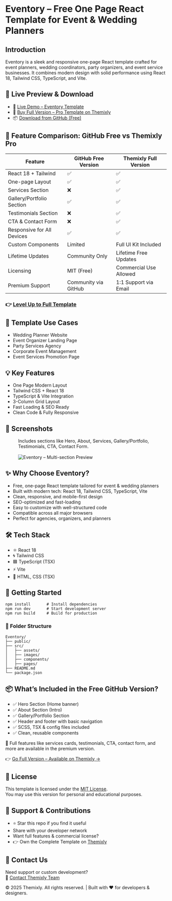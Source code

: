 <!DOCTYPE html>
<html lang="en">
<head>
  <meta charset="UTF-8" />
  <meta name="viewport" content="width=device-width, initial-scale=1.0"/>
  <meta name="description" content="Modern one-page React template tailored for Event Planning, Wedding, & Party Organizer Websites." />
  <meta name="keywords" content="React event management website template, free wedding planner site theme, one-page event planner React template, modern party organizer website design, responsive event services website built with Vite, TypeScript and Tailwind CSS event theme, creative React business template for events, mobile-first wedding planning site layout, React TS event organizer website, fast-loading event planning web template, professional React event service theme, modern UI event planner website" />
  <meta name="author" content="Themixly Web" />
  <link rel="canonical" href="https://themixly.com/themes/event-planner-react-one-page-template/" />
</head>
<body>
<h1>Eventory – Free One Page React Template for Event & Wedding Planners</h1>

<h2>Introduction</h2>
<p>Eventory is a sleek and responsive one-page React template crafted for event planners, wedding coordinators, party organizers, and event service businesses. It combines modern design with solid performance using React 18, Tailwind CSS, TypeScript, and Vite.</p>

<h2>🔗 Live Preview & Download</h2>
<ul>
  <li>🚀 <a href="https://themixly.com/preview/1622/event-planner-react-one-page-template/" target="_blank">Live Demo – Eventory Template</a></li>
  <li>🛒 <a href="https://themixly.com/themes/event-planner-react-one-page-template/" target="_blank">Buy Full Version – Pro Template on Themixly</a></li>
  <li>📦 <a href="https://github.com/themixlyweb/react-event-planner-website-template" target="_blank">Download from GitHub (Free)</a></li>
</ul>

<h2>🧹 Feature Comparison: GitHub Free vs Themixly Pro</h2>
<table>
  <thead>
    <tr><th>Feature</th><th>GitHub Free Version</th><th>Themixly Full Version</th></tr>
  </thead>
  <tbody>
    <tr><td>React 18 + Tailwind</td><td>✅</td><td>✅</td></tr>
    <tr><td>One-page Layout</td><td>✅</td><td>✅</td></tr>
    <tr><td>Services Section</td><td>❌</td><td>✅</td></tr>
    <tr><td>Gallery/Portfolio Section</td><td>✅</td><td>✅</td></tr>
    <tr><td>Testimonials Section</td><td>❌</td><td>✅</td></tr>
    <tr><td>CTA & Contact Form</td><td>❌</td><td>✅</td></tr>
    <tr><td>Responsive for All Devices</td><td>✅</td><td>✅</td></tr>
    <tr><td>Custom Components</td><td>Limited</td><td>Full UI Kit Included</td></tr>
    <tr><td>Lifetime Updates</td><td>Community Only</td><td>Lifetime Free Updates</td></tr>
    <tr><td>Licensing</td><td>MIT (Free)</td><td>Commercial Use Allowed</td></tr>
    <tr><td>Premium Support</td><td>Community via GitHub</td><td>1:1 Support via Email</td></tr>
  </tbody>
</table>

<h3>👉 <a href="https://themixly.com/themes/event-planner-react-one-page-template/" target="_blank">Level Up to Full Template</a></h3>

<h2>🧠 Template Use Cases</h2>
<ul>
  <li>Wedding Planner Website</li>
  <li>Event Organizer Landing Page</li>
  <li>Party Services Agency</li>
  <li>Corporate Event Management</li>
  <li>Event Services Promotion Page</li>
</ul>

<h2>💡 Key Features</h2>
<ul>
  <li>One Page Modern Layout</li>
  <li>Tailwind CSS + React 18</li>
  <li>TypeScript & Vite Integration</li>
  <li>3-Column Grid Layout</li>
  <li>Fast Loading & SEO Ready</li>
  <li>Clean Code & Fully Responsive</li>
</ul>

<h2>📸 Screenshots</h2>
<figure>
  <figcaption>Includes sections like Hero, About, Services, Gallery/Portfolio, Testimonials, CTA, Contact Form.</figcaption><br/>
  <img src="https://themixly.com/wp-content/uploads/2025/07/Eventory-image-2-scaled.jpg" alt="Eventory – Multi-section Preview">
</figure>

<h2>✨ Why Choose Eventory?</h2>
<ul>
  <li>Free, one-page React template tailored for event & wedding planners</li>
  <li>Built with modern tech: React 18, Tailwind CSS, TypeScript, Vite</li>
  <li>Clean, responsive, and mobile-first design</li>
  <li>SEO-optimized and fast-loading</li>
  <li>Easy to customize with well-structured code</li>
  <li>Compatible across all major browsers</li>
  <li>Perfect for agencies, organizers, and planners</li>
</ul>

<h2>🛠️ Tech Stack</h2>
<ul>
  <li>⚛️ React 18</li>
  <li>🌀 Tailwind CSS</li>
  <li>🟦 TypeScript (TSX)</li>
  <li>⚡ Vite</li>
  <li>🧱 HTML, CSS (TSX)</li>
</ul>

<h2>🚀 Getting Started</h2>
<pre><code>npm install       # Install dependencies
npm run dev       # Start development server
npm run build     # Build for production</code></pre>

<h3>📁 Folder Structure</h3>
<pre><code>Eventory/
├── public/
├── src/
│   ├── assets/
│   ├── images/
│   ├── components/
│   ├── pages/
├── README.md
└── package.json</code></pre>

<h2>📦 What’s Included in the Free GitHub Version?</h2>
<ul>
  <li>✅ Hero Section (Home banner)</li>
  <li>✅ About Section (Intro)</li>
  <li>✅ Gallery/Portfolio Section</li>
  <li>✅ Header and footer with basic navigation</li>
  <li>✅ SCSS, TSX & config files included</li>
  <li>✅ Clean, reusable components</li>
</ul>
<p>🔐 Full features like services cards, testimonials, CTA, contact form, and more are available in the premium version.</p>
<p>👉 <a href="https://themixly.com/themes/event-planner-react-one-page-template/" target="_blank">Go Full Version – Available on Themixly →</a></p>

<h2>📝 License</h2>
<p>This template is licensed under the <a href="https://github.com/themixlyweb/react-event-planner-website-template/blob/main/LICENSE" target="_blank">MIT License</a>.<br/>
You may use this version for personal and educational purposes.</p>

<h2>📢 Support & Contributions</h2>
<ul>
  <li>⭐ Star this repo if you find it useful</li>
  <li>Share with your developer network</li>
  <li>Want full features & commercial license?</li>
  <li>👉 Own the Complete Template on <a href="https://themixly.com/" target="_blank">Themixly</a></li>
</ul>

<h2>🧾 Contact Us</h2>
<p>Need support or custom development?<br/>
📩 <a href="https://themixly.com/contact-us/" target="_blank">Contact Themixly Team</a><br/></p>

<footer>
  © 2025 Themixly. All rights reserved. | Built with ❤️ for developers & designers.
</footer>

</body>
</html>
